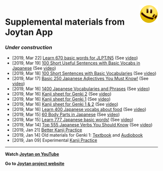 <img src="./images/joytan.png" align="right" width="60" height="60" title="logo">

# Supplemental materials from Joytan App

### *Under construction*
- [2019, Mar 22] <a href="https://kokimame.github.io/joytan_materials/jp/n5_670.pdf" target="_blank">Learn 670 basic words for JLPT/N5</a> (See <a href="https://youtu.be/gmhXuuBFjXs">video</a>)
- [2019, Mar 19] <a href="https://kokimame.github.io/joytan_materials/jp/sen_beta2.pdf" target="_blank">100 Short Useful Sentences with Basic Vocabs in Japanese</a> (See <a href="https://youtu.be/HTmfUyQp09E">video</a>)
- [2019, Mar 18] <a href="https://kokimame.github.io/joytan_materials/jp/sen_beta.pdf" target="_blank">100 Short Sentences with Basic Vocabularies</a> (See <a href="https://youtu.be/UkOV0ZE1PnE">video</a>)
- [2019, Mar 17] <a href="https://kokimame.github.io/joytan_materials/jp/jp_250_adjectives.pdf" target="_blank">Basic 250 Japanese Adjectives You Must Know!</a> (See <a href="https://youtu.be/kxbUbBFdfJE">video</a>)
- [2019, Mar 16] <a href="https://kokimame.github.io/joytan_materials/jp/jp_1400.pdf" target="_blank">1400 Japanese Vocabularies and Phrases</a> (See <a href="https://www.youtube.com/watch?v=Vz09Kxs2nj4">video</a>)
- [2019, Mar 16] <a href="https://kokimame.github.io/joytan_materials/jp/genki_2.pdf" target="_blank">Kanji sheet for Genki 2</a> (See <a href="https://www.youtube.com/watch?v=VLVgDKaY-1s">video</a>)
- [2019, Mar 16] <a href="https://kokimame.github.io/joytan_materials/jp/genki_1.pdf" target="_blank">Kanji sheet for Genki 1</a> (See <a href="https://www.youtube.com/watch?v=Ov6mhICQPyc">video</a>)
- [2019, Mar 16] <a href="https://kokimame.github.io/joytan_materials/jp/genki_1_2.pdf" target="_blank">Kanji sheet for Genki 1 & 2</a> (See <a href="https://www.youtube.com/watch?v=ryzD3pqJfbI">video</a>)
- [2019, Mar 16] <a href="https://kokimame.github.io/joytan_materials/jp/jp_food.pdf" target="_blank">Learn 400 Japanese vocabs about food</a> (See <a href="https://youtu.be/IdZJ-C3f5xI">video</a>)
- [2019, Mar 15] <a href="https://kokimame.github.io/joytan_materials/jp/jp_body.pdf" target="_blank">60 Body Parts in Japanese</a> (See <a href="https://youtu.be/-6rRutC8TA8">video</a>)
- [2019, Mar 15] <a href="https://kokimame.github.io/joytan_materials/jp/jp_777.pdf" target="_blank">Learn 777 Japanese basic words!</a> (See <a href="https://www.youtube.com/watch?v=y2PvP60mfKQ">video</a>)
- [2019, Mar 14] <a href="https://kokimame.github.io/joytan_materials/jp/jp_555_verbs.pdf" target="_blank">Top 555 Japanese Verbs You Should Know</a> (See <a href="https://www.youtube.com/watch?v=xIcTzgE1NDI">video</a>)
- [2019, Jan 21] <a href="https://kokimame.github.io/joytan_materials/jp/sample_kanji_practice_2.pdf" target="_blank">Better Kanji Practice</a>
- [2019, Jan 14] Old materials for Genki 1: <a href="https://kokimame.github.io/joytan_materials/jp/genki_1/genki1_v2.pdf" target="_blank">Textbook</a> and <a href="https://kokimame.github.io/joytan_materials/jp/genki_1/audiobook.mp3" target="_blank">Audiobook</a>
- [2019, Jan 09] Experimental <a href="https://kokimame.github.io/joytan_materials/jp/sample_kanji_practice.pdf" target="_blank">Kanji Practice</a>

********

<b>Watch <a href="https://www.youtube.com/channel/UC0bLbtTI9uni3bNRPIJQAqA" target="_blank">Joytan on YouTube</a></b>

<b>Go to <a href="https://kokimame.github.io/joytan/" target="_blank">Joytan project website</a></b>
